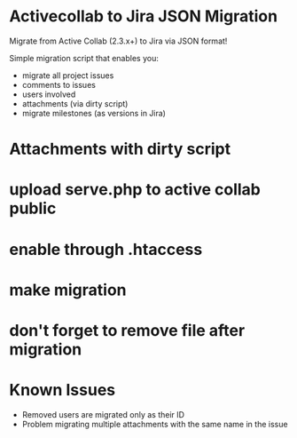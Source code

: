 Activecollab to Jira JSON Migration
================================

Migrate from Active Collab (2.3.x+) to Jira via JSON format!

Simple migration script that enables you: 

* migrate all project issues
* comments to issues
* users involved
* attachments (via dirty script)
* migrate milestones (as versions in Jira)

Attachments with dirty script
================================

# upload serve.php to active collab public
# enable through .htaccess
# make migration
# don't forget to remove file after migration

Known Issues
================================

* Removed users are migrated only as their ID
* Problem migrating multiple attachments with the same name in the issue
